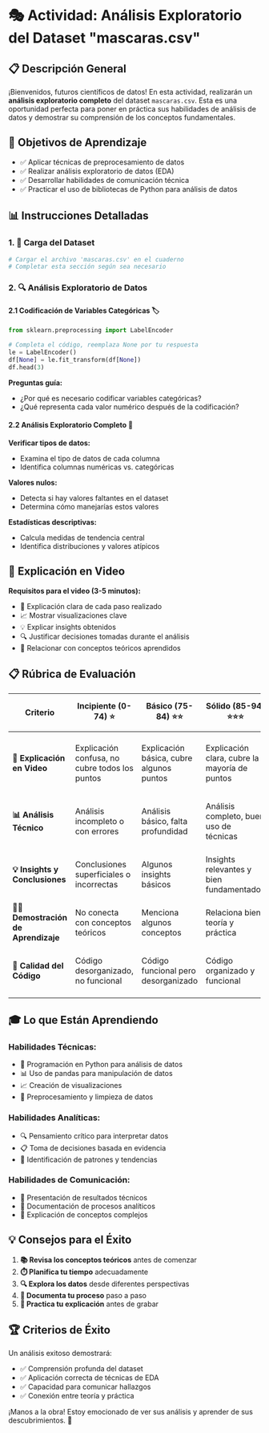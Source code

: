 # 🎭 Actividad: Análisis Exploratorio del Dataset "mascaras.csv"

## 📋 Descripción General

¡Bienvenidos, futuros científicos de datos! En esta actividad, realizarán un **análisis exploratorio completo** del dataset `mascaras.csv`. Esta es una oportunidad perfecta para poner en práctica sus habilidades de análisis de datos y demostrar su comprensión de los conceptos fundamentales.

## 🎯 Objetivos de Aprendizaje

- ✅ Aplicar técnicas de preprocesamiento de datos
- ✅ Realizar análisis exploratorio de datos (EDA)
- ✅ Desarrollar habilidades de comunicación técnica
- ✅ Practicar el uso de bibliotecas de Python para análisis de datos

## 📊 Instrucciones Detalladas

### 1. 🚀 Carga del Dataset
```python
# Cargar el archivo 'mascaras.csv' en el cuaderno
# Completar esta sección según sea necesario
```

### 2. 🔍 Análisis Exploratorio de Datos

#### **2.1 Codificación de Variables Categóricas** 🏷️
```python
from sklearn.preprocessing import LabelEncoder

# Completa el código, reemplaza None por tu respuesta
le = LabelEncoder()
df[None] = le.fit_transform(df[None])
df.head(3)
```

**Preguntas guía:**
- ¿Por qué es necesario codificar variables categóricas?
- ¿Qué representa cada valor numérico después de la codificación?

#### **2.2 Análisis Exploratorio Completo** 🔎

**Verificar tipos de datos:**
- Examina el tipo de datos de cada columna
- Identifica columnas numéricas vs. categóricas

**Valores nulos:**
- Detecta si hay valores faltantes en el dataset
- Determina cómo manejarías estos valores

**Estadísticas descriptivas:**
- Calcula medidas de tendencia central
- Identifica distribuciones y valores atípicos

## 🎥 Explicación en Video

**Requisitos para el video (3-5 minutos):**
- 🎤 Explicación clara de cada paso realizado
- 📈 Mostrar visualizaciones clave
- 💡 Explicar insights obtenidos
- 🔍 Justificar decisiones tomadas durante el análisis
- 🎯 Relacionar con conceptos teóricos aprendidos

## 📋 Rúbrica de Evaluación

| **Criterio** | **Incipiente (0-74)** ⭐ | **Básico (75-84)** ⭐⭐ | **Sólido (85-94)** ⭐⭐⭐ | **Destacado (95-100)** ⭐⭐⭐⭐ |
|--------------|----------------------|---------------------------|--------------------------|--------------------------|
| **🎥 Explicación en Video** | Explicación confusa, no cubre todos los puntos | Explicación básica, cubre algunos puntos | Explicación clara, cubre la mayoría de puntos | Explicación excelente, todos los puntos cubiertos con profundidad |
| **📊 Análisis Técnico** | Análisis incompleto o con errores | Análisis básico, falta profundidad | Análisis completo, buen uso de técnicas | Análisis exhaustivo, técnicas avanzadas aplicadas |
| **💡 Insights y Conclusiones** | Conclusiones superficiales o incorrectas | Algunos insights básicos | Insights relevantes y bien fundamentados | Insights profundos con aplicaciones prácticas |
| **👨‍🏫 Demostración de Aprendizaje** | No conecta con conceptos teóricos | Menciona algunos conceptos | Relaciona bien teoría y práctica | Integra teoría y práctica de manera excelente |
| **🔧 Calidad del Código** | Código desorganizado, no funcional | Código funcional pero desorganizado | Código organizado y funcional | Código excelente, bien documentado y eficiente |

## 🎓 Lo que Están Aprendiendo

### **Habilidades Técnicas:**
- 🐍 Programación en Python para análisis de datos
- 📊 Uso de pandas para manipulación de datos
- 📈 Creación de visualizaciones
- 🔄 Preprocesamiento y limpieza de datos

### **Habilidades Analíticas:**
- 🔍 Pensamiento crítico para interpretar datos
- 📋 Toma de decisiones basada en evidencia
- 💭 Identificación de patrones y tendencias

### **Habilidades de Comunicación:**
- 🎤 Presentación de resultados técnicos
- 📝 Documentación de procesos analíticos
- 👥 Explicación de conceptos complejos

## 💡 Consejos para el Éxito

1. **📚 Revisa los conceptos teóricos** antes de comenzar
2. **⏱️ Planifica tu tiempo** adecuadamente
3. **🔍 Explora los datos** desde diferentes perspectivas
4. **📝 Documenta tu proceso** paso a paso
5. **🎥 Practica tu explicación** antes de grabar

## 🏆 Criterios de Éxito

Un análisis exitoso demostrará:
- ✅ Comprensión profunda del dataset
- ✅ Aplicación correcta de técnicas de EDA
- ✅ Capacidad para comunicar hallazgos
- ✅ Conexión entre teoría y práctica

¡Manos a la obra! Estoy emocionado de ver sus análisis y aprender de sus descubrimientos. 🚀
